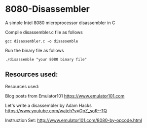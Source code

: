 # 8080-Disassembler
A simple Intel 8080 microprocessor disassembler in C

Compile disassembler.c file as follows
```
gcc disassembler.c -o disassemble
```
Run the binary file as follows
```
./disassemble "your 8080 binary file"
```

## Resources used:
Resources used:

Blog posts from Emulator101
https://www.emulator101.com

Let's write a disassembler by Adam Hacks
https://www.youtube.com/watch?v=OpZ_soK--TQ

Instruction Set:
http://www.emulator101.com/8080-by-opcode.html

